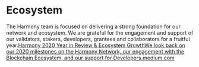 # Ecosystem

The Harmony team is focused on delivering a strong foundation for our network and ecosystem. We are grateful for the engagement and support of our validators, stakers, developers, grantees and collaborators for a fruitful year.[Harmony 2020 Year in Review & Ecosystem GrowthWe look back on our 2020 milestones on the Harmony Network, our engagement with the Blockchain Ecosystem, and our support for Developers.medium.com](https://medium.com/harmony-one/harmony-2020-year-in-review-ecosystem-growth-f414a86dbda9)

